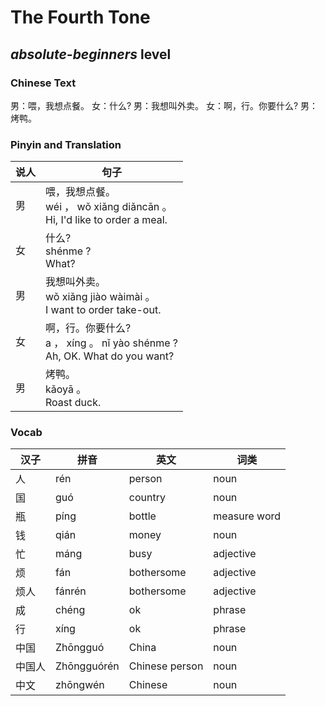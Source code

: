# The Fourth Tone
## *absolute-beginners* level

### Chinese Text
男：喂，我想点餐。
女：什么?
男：我想叫外卖。
女：啊，行。你要什么?
男：烤鸭。

### Pinyin and Translation
|说人|句子|
|----|----|
|男|喂，我想点餐。<br />wéi ， wǒ xiǎng diǎncān 。<br />Hi, I'd like to order a meal.|
|女|什么?<br />shénme ?<br />What?|
|男|我想叫外卖。<br />wǒ xiǎng jiào wàimài 。<br />I want to order take-out.|
|女|啊，行。你要什么?<br />a ， xíng 。 nǐ yào shénme ?<br />Ah, OK. What do you want?|
|男|烤鸭。<br />kǎoyā 。<br />Roast duck.|
### Vocab
|汉子|拼音|英文|词类|
|----|----|----|----|
|人|rén|person|noun|
|国|guó|country|noun|
|瓶|píng|bottle|measure word|
|钱|qián|money|noun|
|忙|máng|busy|adjective|
|烦|fán|bothersome|adjective|
|烦人|fánrén|bothersome|adjective|
|成|chéng|ok|phrase|
|行|xíng|ok|phrase|
|中国|Zhōngguó|China|noun|
|中国人|Zhōngguórén|Chinese person|noun|
|中文|zhōngwén|Chinese|noun|